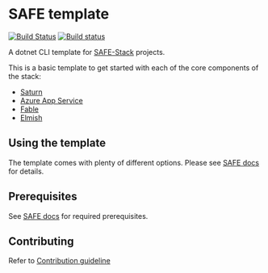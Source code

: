 # SAFE template

[![Build Status](https://www.travis-ci.com/SAFE-Stack/SAFE-template.svg?branch=master)](https://travis-ci.com/SAFE-Stack/SAFE-template)
[![Build status](https://compositional-it.visualstudio.com/SAFE%20Template/_apis/build/status/SAFE%20Template-CI)](https://compositional-it.visualstudio.com/SAFE%20Template/_build/latest?definitionId=12)

A dotnet CLI template for [SAFE-Stack](https://safe-stack.github.io/) projects.

This is a basic template to get started with each of the core components of the stack:

* [Saturn](https://saturnframework.org/)
* [Azure App Service](https://azure.microsoft.com/)
* [Fable](http://fable.io/)
* [Elmish](https://elmish.github.io/elmish/)

## Using the template

The template comes with plenty of different options. Please see [SAFE docs](https://safe-stack.github.io/docs/template-overview/) for details.

## Prerequisites

See [SAFE docs](https://safe-stack.github.io/docs/quickstart/) for required prerequisites.

## Contributing

Refer to [Contribution guideline](CONTRIBUTING.md)
